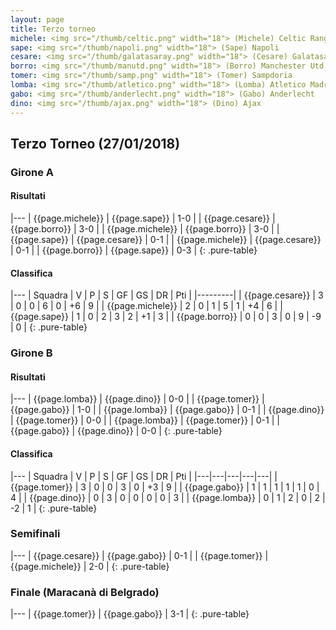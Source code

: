 ```yaml
---
layout: page
title: Terzo torneo
michele: <img src="/thumb/celtic.png" width="18"> (Michele) Celtic Rangers
sape: <img src="/thumb/napoli.png" width="18"> (Sape) Napoli
cesare: <img src="/thumb/galatasaray.png" width="18"> (Cesare) Galatasaray
borro: <img src="/thumb/manutd.png" width="18"> (Borro) Manchester Utd
tomer: <img src="/thumb/samp.png" width="18"> (Tomer) Sampdoria
lomba: <img src="/thumb/atletico.png" width="18"> (Lomba) Atletico Madrid
gabo: <img src="/thumb/anderlecht.png" width="18"> (Gabo) Anderlecht
dino: <img src="/thumb/ajax.png" width="18"> (Dino) Ajax
---
```


<link rel="stylesheet" href="https://unpkg.com/purecss@1.0.0/build/pure-min.css" integrity="sha384-nn4HPE8lTHyVtfCBi5yW9d20FjT8BJwUXyWZT9InLYax14RDjBj46LmSztkmNP9w" crossorigin="anonymous">

## Terzo Torneo (27/01/2018)

### Girone A

#### Risultati

|---
| {{page.michele}} | {{page.sape}}    | 1-0 |
| {{page.cesare}} | {{page.borro}}    | 3-0 |
| {{page.michele}} | {{page.borro}}   | 3-0 |
| {{page.sape}} | {{page.cesare}}    | 0-1 |
| {{page.michele}} | {{page.cesare}}    | 0-1 |
| {{page.borro}} | {{page.sape}}    | 0-3 |
{: .pure-table}

#### Classifica

|---
| Squadra | V | P | S | GF | GS | DR | Pti |
|---------|
| {{page.cesare}} | 3 | 0 | 0 | 6 | 0 | +6 | 9 |
| {{page.michele}} | 2 | 0 | 1 | 5 | 1 | +4 | 6 |
| {{page.sape}} | 1 | 0 | 2 | 3 | 2 | +1 | 3 |
| {{page.borro}} | 0 | 0 | 3 | 0 | 9 | -9 | 0 |
{: .pure-table}

### Girone B

#### Risultati

|---
| {{page.lomba}} | {{page.dino}}    | 0-0 |
| {{page.tomer}} | {{page.gabo}}    | 1-0 |
| {{page.lomba}} | {{page.gabo}}   | 0-1 |
| {{page.dino}} | {{page.tomer}}    | 0-0 |
| {{page.lomba}} | {{page.tomer}}    | 0-1 |
| {{page.gabo}} | {{page.dino}}    | 0-0 |
{: .pure-table}

#### Classifica

|---
| Squadra | V | P | S | GF | GS | DR | Pti |
|---|---|---|---|---|
| {{page.tomer}} | 3 | 0 | 0 | 3 | 0 | +3 | 9 |
| {{page.gabo}} | 1 | 1 | 1 | 1 | 1 | 0 | 4 |
| {{page.dino}} | 0 | 3 | 0 | 0 | 0 | 0 | 3 |
| {{page.lomba}} | 0 | 1 | 2 | 0 | 2 | -2 | 1 |
{: .pure-table}

### Semifinali

|---
| {{page.cesare}} | {{page.gabo}} | 0-1 |
| {{page.tomer}} | {{page.michele}} | 2-0 | 
{: .pure-table}

### Finale (Maracanà di Belgrado)

|---
| {{page.tomer}} | {{page.gabo}} | 3-1 |
{: .pure-table}

